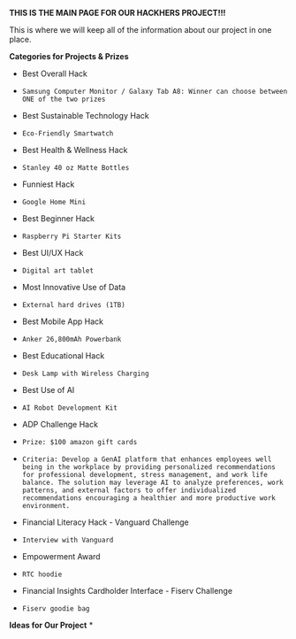 **THIS IS THE MAIN PAGE FOR OUR HACKHERS PROJECT!!!**

This is where we will keep all of the information about our project in one place.

**Categories for Projects & Prizes**
*  Best Overall Hack
*     Samsung Computer Monitor / Galaxy Tab A8: Winner can choose between ONE of the two prizes

* Best Sustainable Technology Hack
*     Eco-Friendly Smartwatch

* Best Health & Wellness Hack
*     Stanley 40 oz Matte Bottles

* Funniest Hack
*     Google Home Mini

* Best Beginner Hack
*     Raspberry Pi Starter Kits

* Best UI/UX Hack
*     Digital art tablet

* Most Innovative Use of Data
*     External hard drives (1TB)

* Best Mobile App Hack
*     Anker 26,800mAh Powerbank

* Best Educational Hack
*     Desk Lamp with Wireless Charging

* Best Use of AI
*     AI Robot Development Kit

* ADP Challenge Hack
*     Prize: $100 amazon gift cards
*     Criteria: Develop a GenAI platform that enhances employees well being in the workplace by providing personalized recommendations for professional development, stress management, and work life balance. The solution may leverage AI to analyze preferences, work patterns, and external factors to offer individualized recommendations encouraging a healthier and more productive work environment.

* Financial Literacy Hack - Vanguard Challenge
*     Interview with Vanguard

* Empowerment Award
*     RTC hoodie

* Financial Insights Cardholder Interface - Fiserv Challenge
*     Fiserv goodie bag

**Ideas for Our Project**
* 
